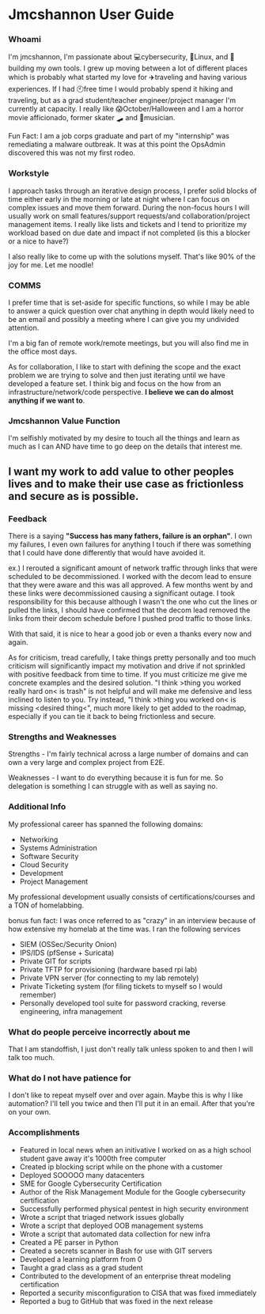 # Jmcshannon User Guide

### Whoami

I'm jmcshannon, I'm passionate about 💻cybersecurity, 🐧Linux, and 🔨building my own tools.
I grew up moving between a lot of different places which is probably what started my
love for ✈️traveling and having various experiences. If I had 🕙free time I would probably spend it
hiking and traveling, but as a grad student/teacher engineer/project manager I'm currently at capacity.
I really like 😱October/Halloween and I am a horror movie afficionado, former skater 🛹 and 🎸musician.

Fun Fact: I am a job corps graduate and part of my "internship" was remediating a malware outbreak. 
It was at this point the OpsAdmin discovered this was not my first rodeo.

### Workstyle

I approach tasks through an iterative design process, I prefer solid blocks of time either early in the morning
or late at night where I can focus on complex issues and move them forward. During the non-focus hours I will usually
work on small features/support requests/and collaboration/project management items. I really like lists and tickets
and I tend to prioritize my workload based on due date and impact if not completed (is this a blocker or a nice to have?)

I also really like to come up with the solutions myself. That's like 90% of the joy for me. Let me noodle!

### COMMS
I prefer time that is set-aside for specific functions, so while I may be able to answer a quick question over chat
anything in depth would likely need to be an email and possibly a meeting where I can give you my undivided attention.

I'm a big fan of remote work/remote meetings, but you will also find me in the office most days.

As for collaboration, I like to start with defining the scope and the exact problem we are trying to solve and then just
iterating until we have developed a feature set. I think big and focus on the how from an infrastructure/network/code perspective.
**I believe we can do almost anything if we want to**.

### Jmcshannon Value Function

I'm selfishly motivated by my desire to touch all the things and learn as much as I can AND have time to go deep on the details 
that interest me. 

## **I want my work to add value to other peoples lives and to make their use case as frictionless and secure as is possible.**

### Feedback

There is a saying **"Success has many fathers, failure is an orphan"**. I own my failures, I even own failures for anything I touch if there
was something that I could have done differently that would have avoided it. 

ex.) I rerouted a significant amount of network traffic through links that were scheduled to be decommissioned. I worked with the 
decom lead to ensure that they were aware and this was all approved. A few months went by and these links were decommissioned causing a 
significant outage. I took responsibility for this because although I wasn't the one who cut the lines or pulled the links, I should have
confirmed that the decom lead removed the links from their decom schedule before I pushed prod traffic to those links. 

With that said, it is nice to hear a good job or even a thanks every now and again.

As for criticism, tread carefully, I take things pretty personally and too much criticism will significantly impact my motivation 
and drive if not sprinkled with positive feedback from time to time. If you must criticize me give me concrete examples and the desired solution.
"I think >thing you worked really hard on< is trash" is not helpful and will make me defensive and less inclined to listen to you.
Try instead, "I think >thing you worked on< is missing <desired thing<", much more likely to get added to the roadmap, especially if you can tie
it back to being frictionless and secure. 

### Strengths and Weaknesses

Strengths - I'm fairly technical across a large number of domains and can own a very large and complex project from E2E.

Weaknesses - I want to do everything because it is fun for me. So delegation is something I can struggle with as well as saying no.

### Additional Info

My professional career has spanned the following domains:

* Networking
* Systems Administration
* Software Security
* Cloud Security
* Development
* Project Management

My professional development usually consists of certifications/courses and a TON of homelabbing. 

bonus fun fact: I was once referred to as "crazy" in an interview because of how extensive my homelab at the time was. I ran the following services

* SIEM (OSSec/Security Onion)
* IPS/IDS (pfSense + Suricata)
* Private GIT for scripts
* Private TFTP for provisioning (hardware based rpi lab)
* Private VPN server (for connecting to my lab remotely)
* Private Ticketing system (for filing tickets to myself so I would remember)
* Personally developed tool suite for password cracking, reverse engineering, infra management

### What do people perceive incorrectly about me

That I am standoffish, I just don't really talk unless spoken to and then I will talk too much.

### What do I not have patience for

I don't like to repeat myself over and over again. Maybe this is why I like automation? I'll tell you twice and then I'll put it in an email. 
After that you're on your own.

### Accomplishments

* Featured in local news when an initivative I worked on as a high school student gave away it's 1000th free computer
* Created ip blocking script while on the phone with a customer
* Deployed SOOOOO many datacenters
* SME for Google Cybersecurity Certification
* Author of the Risk Management Module for the Google cybersecurity certification
* Successfully performed physical pentest in high security environment
* Wrote a script that triaged network issues globally
* Wrote a script that deployed OOB management systems
* Wrote a script that automated data collection for new infra
* Created a PE parser in Python
* Created a secrets scanner in Bash for use with GIT servers
* Developed a learning platform from 0
* Taught a grad class as a grad student
* Contributed to the development of an enterprise threat modeling certification
* Reported a security misconfiguration to CISA that was fixed immediately
* Reported a bug to GitHub that was fixed in the next release

<!--
**jmcshannon/jmcshannon** is a ✨ _special_ ✨ repository because its `README.md` (this file) appears on your GitHub profile.

Here are some ideas to get you started:

- 🔭 I’m currently working on ...
- 🌱 I’m currently learning ...
- 👯 I’m looking to collaborate on ...
- 🤔 I’m looking for help with ...
- 💬 Ask me about ...
- 📫 How to reach me: ...
- 😄 Pronouns: ...
- ⚡ Fun fact: ...
-->
